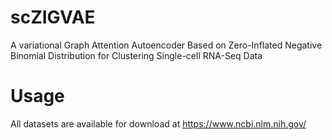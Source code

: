 # scZIGVAE
A variational Graph Attention Autoencoder Based on Zero-Inflated Negative Binomial Distribution for Clustering Single-cell RNA-Seq Data

# Usage
All datasets are available for download at https://www.ncbi.nlm.nih.gov/





